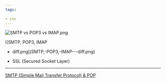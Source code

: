 ```yaml
---
tags:
  
- cnc
---
```

![SMTP vs POP3 vs IMAP.png](SMTP-vs-POP3-vs-IMAP.png)

![SMTP, POP3, IMAP 
- diff.png](SMTP,-POP3,-IMAP---diff.png)

- SSL (Secured Socket Layer)
---
 [SMTP (Simple Mail Transfer Protocol) & POP](SMTP-(Simple-Mail-Transfer-Protocol)-&-POP)
 